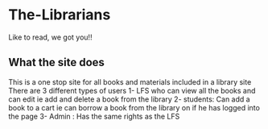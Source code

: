 # The-Librarians
Like to read, we got you!!
## What the site does
This is a one stop site for all books and materials included in a library site
There are 3 different types of users
	1- LFS who can view all the books and can edit ie add and delete a book from the library
	2- students:  Can add a book to a cart ie can borrow a book from the library on if he has logged into the page
	3- Admin : Has the same rights as the LFS 
	
